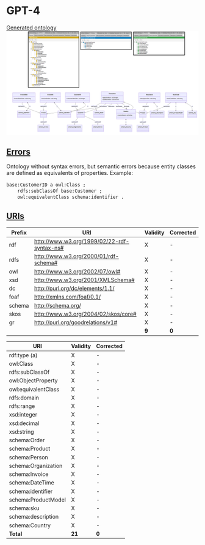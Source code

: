 # GPT-4

[Generated ontology](./ontology.owl)
<br>
![](./ontology.png)


## [Errors](./ontology_notes.txt)

Ontology without syntax errors, but semantic errors because entity classes are defined as equivalents of properties. Example:
```
base:CustomerID a owl:Class ;
    rdfs:subClassOf base:Customer ;
    owl:equivalentClass schema:identifier .
``` 


## [URIs](./ontology_URIs.xlsx)

| Prefix  | URI                                         | Validity | Corrected |
|---------|---------------------------------------------|----------|-----------|
| rdf     | http://www.w3.org/1999/02/22-rdf-syntax-ns# | X        | -         |
| rdfs    | http://www.w3.org/2000/01/rdf-schema#       | X        | -         |
| owl     | http://www.w3.org/2002/07/owl#              | X        | -         |
| xsd     |	http://www.w3.org/2001/XMLSchema#           | X        | -         |
| dc      |	http://purl.org/dc/elements/1.1/            | X	       | -         |
| foaf    |	http://xmlns.com/foaf/0.1/                  | X        | -         |
| schema  |	http://schema.org/                          | X        | -         |
| skos    |	http://www.w3.org/2004/02/skos/core#        | X        | -         |
| gr      |	http://purl.org/goodrelations/v1#           | X        | -         |
|         |                                             | **9**    | **0**     |


| URI                      | Validity | Corrected |
|--------------------------|----------|-----------|
| rdf:type (a)             | X        | -         |
| owl:Class                | X        | -         |
| rdfs:subClassOf          | X        | -         |
| owl:ObjectProperty       | X        | -         |
| owl:equivalentClass      | X        | -         |
| rdfs:domain              | X        | -         |
| rdfs:range               | X        | -         |
| xsd:integer              | X        | -         |
| xsd:decimal              | X        | -         |
| xsd:string               | X        | -         |
| schema:Order             | X        | -         |		
| schema:Product		   | X        | -         |
| schema:Person		       | X        | -         |
| schema:Organization	   | X        | -         |
| schema:Invoice		   | X        | -         |
| schema:DateTime		   | X        | -         |
| schema:identifier		   | X        | -         |
| schema:ProductModel	   | X        | -         |
| schema:sku			   | X        | -         |
| schema:description	   | X        | -         |
| schema:Country		   | X        | -         |
| **Total**                | **21**   | **0**     |
